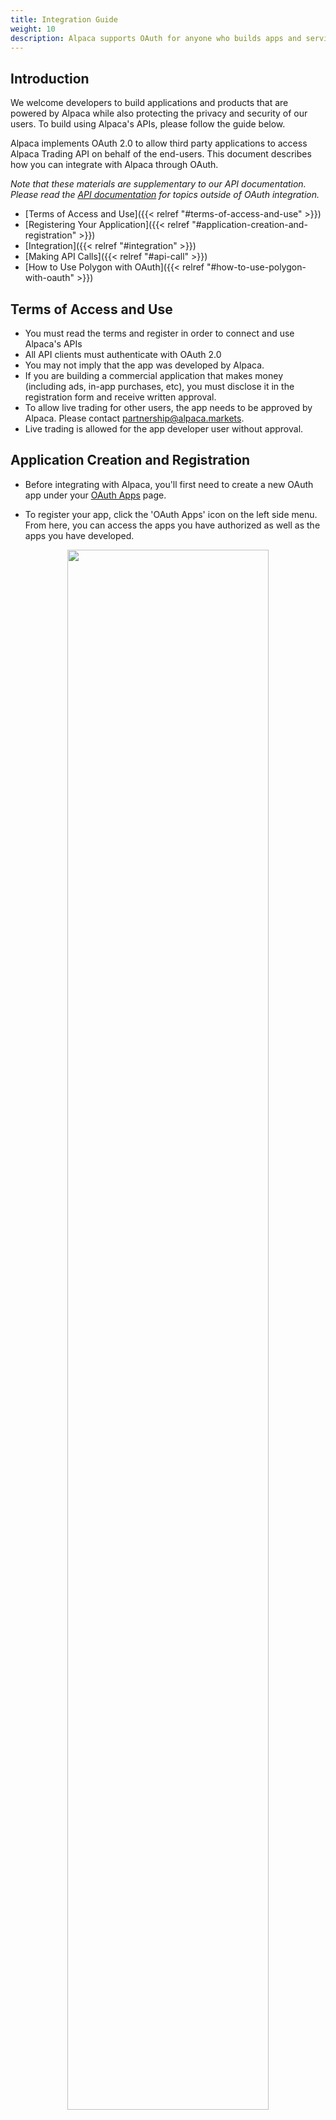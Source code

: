 ```yaml
---
title: Integration Guide
weight: 10
description: Alpaca supports OAuth for anyone who builds apps and services using trading API.
---
```


## <a name="introduction"></a>Introduction

We welcome developers to build applications and products that are powered by Alpaca while also protecting the privacy and security of our users. To build using Alpaca's APIs, please follow the guide below.

Alpaca implements OAuth 2.0 to allow third party applications to access Alpaca Trading API on
behalf of the end-users. This document describes how you can integrate with Alpaca through OAuth.

*Note that these materials are supplementary to our API documentation. Please read the [API documentation](https://docs.alpaca.markets/api-documentation/api-v2/) for topics outside of OAuth integration.*

* [Terms of Access and Use]({{< relref "#terms-of-access-and-use" >}})
* [Registering Your Application]({{< relref "#application-creation-and-registration" >}})
* [Integration]({{< relref "#integration" >}})
* [Making API Calls]({{< relref "#api-call" >}})
* [How to Use Polygon with OAuth]({{< relref "#how-to-use-polygon-with-oauth" >}})

## Terms of Access and Use

* You must read the terms and register in order to connect and use Alpaca's APIs
* All API clients must authenticate with OAuth 2.0
* You may not imply that the app was developed by Alpaca.
* If you are building a commercial application that makes money (including ads, in-app purchases, etc), you must disclose it in the registration form and receive written approval.
* To allow live trading for other users, the app needs to be approved by Alpaca. Please contact partnership@alpaca.markets.
* Live trading is allowed for the app developer user without approval.

## Application Creation and Registration

* Before integrating with Alpaca, you'll first need to create a new OAuth app under your [OAuth Apps](https://app.alpaca.markets/brokerage/apps/manage) page.

* To register your app, click the 'OAuth Apps' icon on the left side menu. From here, you can access the apps you have authorized as well as the apps you have developed.

<center><img src="./apps_page.png" width="80%"></center>

* Use the "Create New App" flow to register your new application. The first step will be to agree and sign our API Agreement.

* Once you add your relevant information and create the app, you will receive your Client ID and Client Secret.

<center><img src="./application_info.png" width="60%"></center>
<center><img src="./client_id_secret.png" width="30%"></center>

## Integration

Once the application is registered, we will issue a Client ID and Client Secret for it.

To integrate your application with Alpaca, use the following flow:

<center><img src="./Flow.png" width="80%"></center>

### 1. ***End user requests service from application. Application redirect users to request Alpaca access***

```
GET https://app.alpaca.markets/oauth/authorize?response_type=code&client_id=YOUR_CLIENT_ID&redirect_uri=YOUR_REDIRECT_URL&state=SOMETHING_RANDOM&scope=account:write%20trading
```

When redirecting a user to Alpaca to authorize access to your application, you’ll need to construct the authorization URL with the correct parameters and scopes. Here’s a list of parameters you should always specify:

| Parameter | Description |
| --------- | ----------- |
| `response_type` | **Required** Must be `code` to request an authorization code. |
| `client_id` | **Required** The Client ID you received when you registered the application. |
| `redirect_uri` | **Required** The URL where the user will be sent after authorization. It must match one of the whitelisted redirect URIs for your application. |
| `state` | **Optional** An unguessable random string, used to protect against request forgery attacks.  |
| `scope` | **Optional** A space-delimited list of scopes your application requests access to. Read-only endpoint access is assumed by default. |

**Allowed Scopes**:

| Scope           | Description                                             |
| --------------- | ------------------------------------------------------- |
| `account:write` | Write access for account configurations and watchlists. |
| `trading`       | Place, cancel or modify orders.                         |
| `data`          | Access to the Data API.                                 |



Example authorization URL:

```
GET https://app.alpaca.markets/oauth/authorize?response_type=code&client_id=fc9c55efa3924f369d6c1148e668bbe8&redirect_uri=https%3A%2F%2Fexample.com%2Foauth%2Fcallback&state=8e02c9c6a3484fadaaf841fb1df290e1&scope=account:write%20trading
```

### 2. ***End user authorizes API access for the applications***

From the user side, they will see the following authorization screen:

<center><img src="./Authorization_Page.png" width="40%"></center>

### 3. ***Alpaca redirects end user to application with an authorization code.***

If the user approves access, Alpaca will redirect them back to your `redirect_uri` with a temporary `code` parameter. If you specified a state parameter in step 1, it will be returned as well. The parameter will always match the value specified in step 1. If the values don’t match, the request should not be trusted.

Example of the redirect:

```
GET https://example.com/oauth/callback?code=67f74f5a-a2cc-4ebd-88b4-22453fe07994&state=8e02c9c6a3484fadaaf841fb1df290e1
```

### 4. ***Application receives the authorization code***

You can use this code to exchange for an access token.

### 5. ***Application exchanges the authorization code with an access token from Alpaca***

After you have received the temporary `code`, you can exchange it for an access token. This can be done by making a POST call:

```
POST https://api.alpaca.markets/oauth/token
```

With following parameters:

| Parameter | Description |
| --------- | ----------- |
| `grant_type` | **Required** Must be set to `authorization_code` for an access token request. |
| `code` | **Required** The authorization `code` received in step 4 |
| `client_id` | **Required** The Client ID you received when you registered the application. |
| `client_secret` | **Required** The Client Secret you received when you registered the application. |
| `redirect_uri` | **Required** The redirect URI you used for the authorization code request. |

*Note: this request should take place behind-the-scenes from your backend server and shouldn't be visible to the end users for security purposes.*

The content type must be `application/x-www-form-urlencoded` as defined in [RFC](https://tools.ietf.org/html/rfc6749#section-3.2).

Example request:

```
curl -X POST https://api.alpaca.markets/oauth/token \
  -d 'grant_type=authorization_code&code=67f74f5a-a2cc-4ebd-88b4-22453fe07994&client_id=fc9c55efa3924f369d6c1148e668bbe8&client_secret=5b8027074d8ab434882c0806833e76508861c366&redirect_uri=https://example.com/oauth/callback'
```

After a successful request, a valid access token will be returned in the response:

```
{
    "access_token": "79500537-5796-4230-9661-7f7108877c60",
    "token_type": "bearer",
    "scope": "account:write trading"
}
```

## API Call

Once you have integrated and have a valid access token you can start make calls to Alpaca Trading API v2 on behalf of the end-user.

Example requests:

```
curl https://api.alpaca.markets/v2/account /
  -H 'Authorization: Bearer 79500537-5796-4230-9661-7f7108877c60'
```

```
curl https://paper-api.alpaca.markets/v2/orders /
  -H 'Authorization: Bearer 79500537-5796-4230-9661-7f7108877c60'
```

The OAuth token can also be used for the trade update websockets stream.

```
{
  "action": "authenticate",
  "data": {
    "oauth_token": "79500537-5796-4230-9661-7f7108877c60"
  }
}
```
